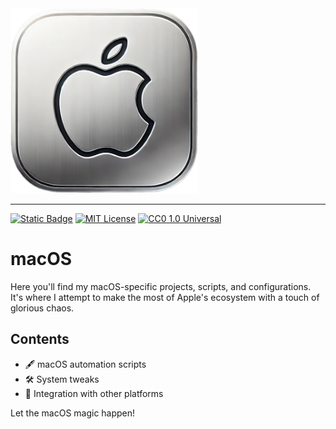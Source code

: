 <img src="images/mac.png" alt="Glorious macOS" width="300">

---


[![Static Badge](https://img.shields.io/badge/glorious-disaster-blue?labelColor=purple)](https://github.com/gloriousdisaster)
[![MIT License](https://img.shields.io/badge/license-MIT-yellow)](https://opensource.org/licenses/MIT)
[![CC0 1.0 Universal](https://img.shields.io/badge/license-CC0_1.0-lightgrey)](https://creativecommons.org/publicdomain/zero/1.0/)

# macOS

Here you'll find my macOS-specific projects, scripts, and configurations. It's where I attempt to make the most of Apple's ecosystem with a touch of glorious chaos.

## Contents

- 🖋️ macOS automation scripts
- 🛠️ System tweaks
- 🧩 Integration with other platforms

Let the macOS magic happen!

